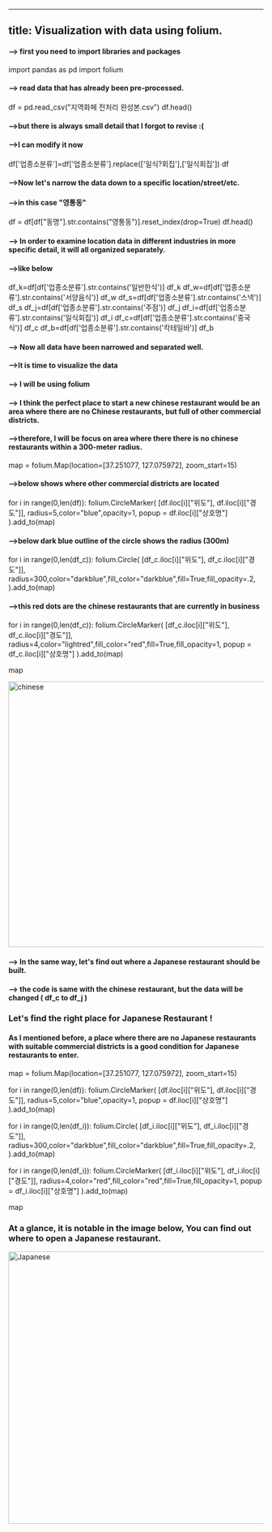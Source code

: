 ----
title: Visualization with data using folium.
----

<h4> --> first you need to import libraries and packages </h4>
    import pandas as pd
    import folium

<h4> --> read data that has already been pre-processed.</h4>
    df = pd.read_csv("지역화페 전처리 완성본.csv")
    df.head()

<h4> -->but there is always small detail that I forgot to revise :( </h4>
<h4> -->I can modify it now </h4>

df['업종소분류']=df['업종소분류'].replace(['일식?회집'],['일식회집'])
df

<h4> -->Now let's narrow the data down to a specific location/street/etc.</h4>
<h4> -->in this case "영통동"</h4>

df = df[df["동명"].str.contains("영통동")].reset_index(drop=True)
df.head()

<h4>--> In order to examine location data in different industries in more specific detail, it will all organized separately.</h4>
<h4> -->like below</h4>

df_k=df[df['업종소분류'].str.contains('일반한식')]
df_k
df_w=df[df['업종소분류'].str.contains('서양음식')]
df_w
df_s=df[df['업종소분류'].str.contains('스넥')]
df_s
df_j=df[df['업종소분류'].str.contains('주점')]
df_j
df_i=df[df['업종소분류'].str.contains('일식회집')]
df_i
df_c=df[df['업종소분류'].str.contains('중국식')]
df_c
df_b=df[df['업종소분류'].str.contains('칵테일바')]
df_b

<h4>--> Now all data have been narrowed and separated well.</h4>
<h4> -->It is time to visualize the data</h4>


<h4>--> I will be using folium </h4>
<h4>--> I think the perfect place to start a new chinese restaurant would be an area where there are no Chinese restaurants, but full of other commercial districts.</h4>
<h4> -->therefore, I will be focus on area where there there is no chinese restaurants within a 300-meter radius.</h4>

map = folium.Map(location=[37.251077, 127.075972], zoom_start=15)

<h4> -->below shows where other commercial districts are located</h4>
for i in range(0,len(df)):
    folium.CircleMarker(
        [df.iloc[i]["위도"], df.iloc[i]["경도"]],
        radius=5,color="blue",opacity=1,
        popup = df.iloc[i]["상호명"]
    ).add_to(map)

<h4> -->below dark blue outline of the circle shows the radius (300m)</h4>
for i in range(0,len(df_c)):
       folium.Circle(
        [df_c.iloc[i]["위도"], df_c.iloc[i]["경도"]],
         radius=300,color="darkblue",fill_color="darkblue",fill=True,fill_opacity=.2,
     ).add_to(map)
        
<h4> -->this red dots are the chinese restaurants that are currently in business</h4>
for i in range(0,len(df_c)):
    folium.CircleMarker(
        [df_c.iloc[i]["위도"], df_c.iloc[i]["경도"]],
        radius=4,color="lightred",fill_color="red",fill=True,fill_opacity=1,
        popup = df_c.iloc[i]["상호명"]
    ).add_to(map)
    
map


<img width="524" alt="chinese" src="https://user-images.githubusercontent.com/75202769/121371740-bda68f00-c978-11eb-8722-2e40b807810e.png">

<h4> --> In the same way, let's find out where a Japanese restaurant should be built. </h4>
<h4> --> the code is same with the chinese restaurant, but the data will be changed ( df_c to df_j ) </h4>

<h3> Let's find the right place for Japanese Restaurant ! </h3>
<h4> As I mentioned before, a place where there are no Japanese restaurants with suitable commercial districts is a good condition for Japanese restaurants to enter.</h4>

map = folium.Map(location=[37.251077, 127.075972], zoom_start=15)


for i in range(0,len(df)):
    folium.CircleMarker(
        [df.iloc[i]["위도"], df.iloc[i]["경도"]],
        radius=5,color="blue",opacity=1,
        popup = df.iloc[i]["상호명"]
    ).add_to(map)

for i in range(0,len(df_i)):
       folium.Circle(
        [df_i.iloc[i]["위도"], df_i.iloc[i]["경도"]],
         radius=300,color="darkblue",fill_color="darkblue",fill=True,fill_opacity=.2,
     ).add_to(map)
    
for i in range(0,len(df_i)):
    folium.CircleMarker(
        [df_i.iloc[i]["위도"], df_i.iloc[i]["경도"]],
        radius=4,color="red",fill_color="red",fill=True,fill_opacity=1,
        popup = df_i.iloc[i]["상호명"]
    ).add_to(map)
    
map

<h3> At a glance, it is notable in the image below, You can find out where to open a Japanese restaurant. </h3>

<img width="537" alt="Japanese" src="https://user-images.githubusercontent.com/75202769/121374687-0f501900-c97b-11eb-9c74-915603c55677.png">













